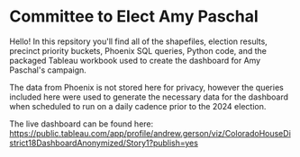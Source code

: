 # Committee to Elect Amy Paschal
Hello! In this repsitory you'll find all of the shapefiles, election results, precinct priority buckets, Phoenix SQL queries, Python code, and the packaged Tableau workbook used to create the dashboard for Amy Paschal's campaign. 

The data from Phoenix is not stored here for privacy, however the queries included here were used to generate the necessary data for the dashboard when scheduled to run on a daily cadence prior to the 2024 election.

The live dashboard can be found here: 
https://public.tableau.com/app/profile/andrew.gerson/viz/ColoradoHouseDistrict18DashboardAnonymized/Story1?publish=yes

